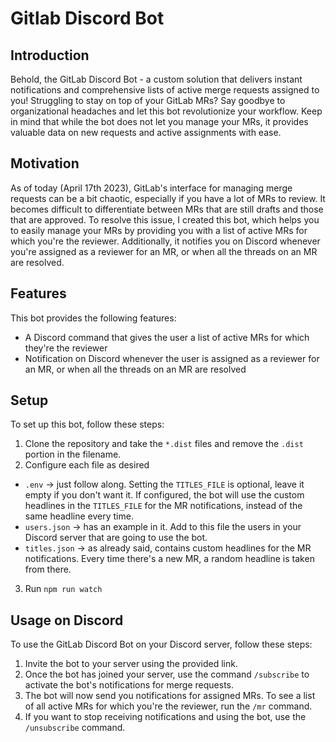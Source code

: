# Gitlab Discord Bot

## Introduction

Behold, the GitLab Discord Bot - a custom solution that delivers instant notifications and comprehensive lists of active merge requests assigned to you! Struggling to stay on top of your GitLab MRs? Say goodbye to organizational headaches and let this bot revolutionize your workflow. Keep in mind that while the bot does not let you manage your MRs, it provides valuable data on new requests and active assignments with ease.

## Motivation

As of today (April 17th 2023), GitLab's interface for managing merge requests can be a bit chaotic, especially if you have a lot of MRs to review. It becomes difficult to differentiate between MRs that are still drafts and those that are approved. To resolve this issue, I created this bot, which helps you to easily manage your MRs by providing you with a list of active MRs for which you're the reviewer. Additionally, it notifies you on Discord whenever you're assigned as a reviewer for an MR, or when all the threads on an MR are resolved.

## Features

This bot provides the following features:

-   A Discord command that gives the user a list of active MRs for which they're the reviewer
-   Notification on Discord whenever the user is assigned as a reviewer for an MR, or when all the threads on an MR are resolved

## Setup

To set up this bot, follow these steps:

1. Clone the repository and take the `*.dist` files and remove the `.dist` portion in the filename.
2. Configure each file as desired

-   `.env` -> just follow along. Setting the `TITLES_FILE` is optional, leave it empty if you don't want it. If configured, the bot will use the custom headlines in the `TITLES_FILE` for the MR notifications, instead of the same headline every time.
-   `users.json` -> has an example in it. Add to this file the users in your Discord server that are going to use the bot.
-   `titles.json` -> as already said, contains custom headlines for the MR notifications. Every time there's a new MR, a random headline is taken from there.

3. Run `npm run watch`

## Usage on Discord

To use the GitLab Discord Bot on your Discord server, follow these steps:

1. Invite the bot to your server using the provided link.
2. Once the bot has joined your server, use the command `/subscribe` to activate the bot's notifications for merge requests.
3. The bot will now send you notifications for assigned MRs. To see a list of all active MRs for which you're the reviewer, run the `/mr` command.
4. If you want to stop receiving notifications and using the bot, use the `/unsubscribe` command.
